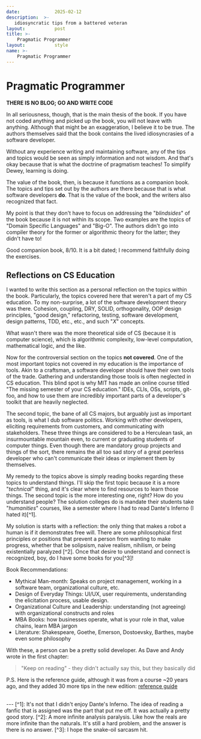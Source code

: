 ```yaml
---
date:             2025-02-12
description:  >-
   idiosyncratic tips from a battered veteran 
layout:           post
title: >-
    Pragmatic Programmer
layout:           style
name: >-
    Pragmatic Programmer
---
```

# Pragmatic Programmer

**THERE IS NO BLOG; GO AND WRITE CODE**

In all seriousness, though, that is the main thesis of the book. If you have not coded anything and picked up the book, you will not leave with anything. Although that might be an exaggeration, I believe it to be true. The authors themselves said that the book contains the lived idiosyncrasies of a software developer. 

Without any experience writing and maintaining software, any of the tips and topics would be seen as simply information and not wisdom. And that's okay because that is what the doctrine of pragmatism teaches! To simplify Dewey, learning is doing.

The value of the book, then, is because it functions as a companion book. The topics and tips set out by the authors are there because that is what software developers **do**. That is the value of the book, and the writers also recognized that fact. 

My point is that they don't have to focus on addressing the "*blindsides*" of the book because it is not within its scope. Two examples are the topics of "Domain Specific Languages" and "Big-O". The authors didn't go into compiler theory for the former or algorithmic theory for the latter; they didn't have to!

Good companion book, 8/10. It is a bit dated; I recommend faithfully doing the exercises.

## Reflections on CS Education

I wanted to write this section as a personal reflection on the topics within the book. Particularly, the topics covered here that weren't a part of my CS education. To my non-surprise, a lot of the software development theory was there. Cohesion, coupling, DRY, SOLID, orthogonality, OOP design principles, "good design," refactoring, testing, software development, design patterns, TDD, etc., etc., and such "*X*" concepts. 

What wasn't there was the more theoretical side of CS (because it is computer science), which is algorithmic complexity, low-level computation, mathematical logic, and the like.

Now for the controversial section on the topics **not covered**. One of the most important topics not covered in my education is the importance of tools. Akin to a craftsman, a software developer should have their own tools of the trade. Gathering and understanding those tools is often neglected in CS education. This blind spot is why MIT has made an online course titled "The missing semester of your CS education." IDEs, CLIs, OSs, scripts, git-foo, and how to use them are incredibly important parts of a developer's toolkit that are heavily neglected.

The second topic, the bane of all CS majors, but arguably just as important as tools, is what I dub software politics. Working with other developers, eliciting requirements from customers, and communicating with stakeholders. These three things are considered to be a Herculean task, an insurmountable mountain even, to current or graduating students of computer things. Even though there are mandatory group projects and things of the sort, there remains the all too sad story of a great peerless developer who can't communicate their ideas or implement them by themselves.

My remedy to the topics above is simply reading books regarding these topics to understand things. I'll skip the first topic because it is a more "*technical*" thing, and it's clear where to find resources to learn those things. The second topic is the more interesting one, right? How do you understand people? The solution colleges do is mandate their students take "*humanities*" courses, like a semester where I had to read Dante's Inferno (I hated it)[^1].

My solution is starts with a reflection: the only thing that makes a robot a human is if it demonstrates free will. There are some philosophical first principles or positions that prevent a person from wanting to make progress, whether that be solipsism, naive realism, nihilism, or being existentially paralyzed [^2]. Once that desire to understand and connect is recognized, boy, do I have some books for you[^3]!

Book Recommendations:

* Mythical Man-month: Speaks on project management, working in a software team, organizational culture, etc.
* Design of Everyday Things: UI/UX, user requirements, understanding the elicitation process, usable design.
* Organizational Culture and Leadership: understanding (not agreeing) with organizational constructs and roles
* MBA Books: how businesses operate, what is your role in that, value chains, learn MBA jargon
* Literature: Shakespeare, Goethe, Emerson, Dostoevsky, Barthes, maybe even some philosophy

With these, a person can be a pretty solid developer. As Dave and Andy wrote in the first chapter:

> "Keep on reading" - they didn't actually say this, but they basically did

P.S. Here is the reference guide, although it was from a course ~20 years ago, and they added 30 more tips in the new edition: [reference guide](https://www.khoury.northeastern.edu/home/lieber/courses/csg110/sp08/Pragmatic%20Quick%20Reference.htm)

<br/>
---
[^1]: It's not that I didn't enjoy Dante's Inferno. The idea of reading a fanfic that is assigned was the part that put me off. It was actually a pretty good story.
[^2]: A more infinite analysis paralysis. Like how the reals are more infinite than the naturals. It's still a hard problem, and the answer is there is no answer.
[^3]: I hope the snake-oil sarcasm hit.

